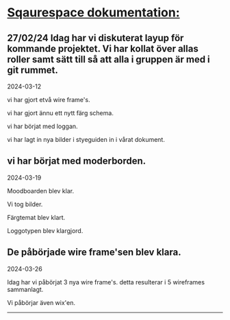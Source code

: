 

# <ins>**Sqaurespace dokumentation:**</ins>

27/02/24
Idag har vi diskuterat layup för kommande projektet. Vi har kollat över allas roller samt sätt till så att alla i gruppen är med i git rummet. 
------------------------------------------------------------------------------------------------------------------------------------------

2024-03-12 

vi har gjort etvå wire frame's.

vi har gjort ännu ett nytt färg schema.

vi har börjat med loggan.

vi har lagt in nya bilder i styeguiden in i vårat dokument.

vi har börjat med moderborden.
------------------------------------------------------------------------------------------------------------------------------------------

2024-03-19

Moodboarden blev klar.

Vi tog bilder.

Färgtemat blev klart.

Loggotypen blev klargjord.

De påbörjade wire frame'sen blev klara.
------------------------------------------------------------------------------------------------------------------------------------------

2024-03-26

Idag har vi påbörjat 3 nya wire frame's. detta resulterar i 5 wireframes sammanlagt.

Vi påbörjar även wix'en. 


------------------------------------------------------------------------------------------------------------------------------------------
